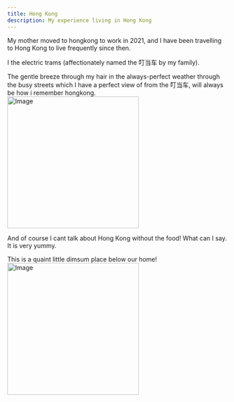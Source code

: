```yaml
---
title: Hong Kong
description: My experience living in Hong Kong
---
```


My mother moved to hongkong to work in 2021, and I have been travelling to Hong Kong to live frequently since then. 

I the electric trams (affectionately named the 叮当车 by my family).

The gentle breeze through my hair in the always-perfect weather through the busy streets which I have a perfect view of from the 叮当车, will always be how i remember hongkong.
<img src="/images/IMG_1143.png" alt="Image" width="300" height="300" > </img>

And of course I cant talk about Hong Kong without the food! What can I say. It is very yummy. 

This is a quaint little dimsum place below our home!
<img src="/images/IMG_6927.png" alt="Image" width="300" height="300" > </img>